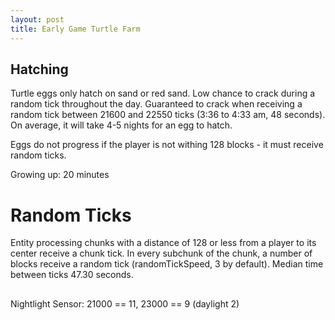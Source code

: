 ```yaml
---
layout: post
title: Early Game Turtle Farm
---
```


## Hatching

Turtle eggs only hatch on sand or red sand.  Low chance to crack during a random tick throughout
the day.  Guaranteed to crack when receiving a random tick between 21600 and 22550 ticks (3:36 to
4:33 am, 48 seconds).  On average, it will take 4-5 nights for an egg to hatch.

Eggs do not progress if the player is not withing 128 blocks - it must receive random ticks.


Growing up: 20 minutes

# Random Ticks

Entity processing chunks with a distance of 128 or less from a player to its center receive
a chunk tick.  In every subchunk of the chunk, a number of blocks receive a random tick
(randomTickSpeed, 3 by default).  Median time between ticks 47.30 seconds.



##

Nightlight Sensor: 21000 == 11, 23000 == 9 (daylight 2)

